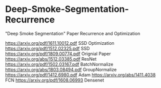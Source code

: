 # Deep-Smoke-Segmentation-Recurrence
"Deep Smoke Segmentation" Paper Recurrence and Optimization

https://arxiv.org/pdf/1611.10012.pdf SSD Optimization
https://arxiv.org/pdf/1512.02325.pdf SSD
https://arxiv.org/pdf/1809.00774.pdf Orignial Paper
https://arxiv.org/abs/1512.03385.pdf ResNet
https://arxiv.org/pdf/1502.03167.pdf BatchNormalize
https://arxiv.org/abs/1803.08494.pdf GroupNormalize
https://arxiv.org/pdf/1412.6980.pdf Adam
https://arxiv.org/abs/1411.4038 FCN
https://arxiv.org/pdf/1608.06993 Densenet
